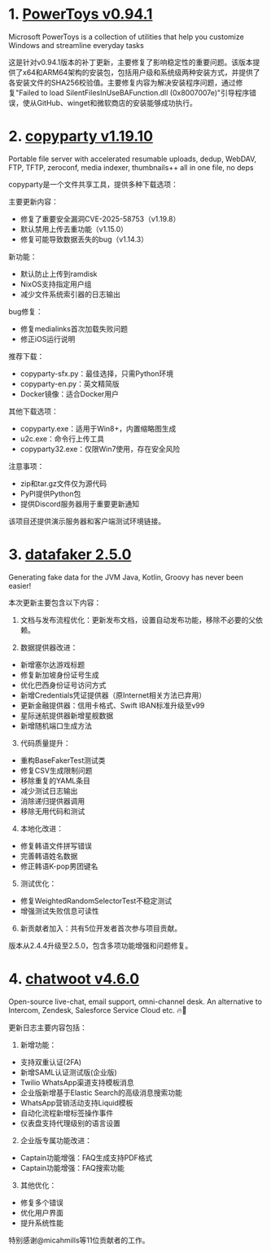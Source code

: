 
# 1. [PowerToys v0.94.1](https://github.com/microsoft/PowerToys/releases/tag/v0.94.1)  
Microsoft PowerToys is a collection of utilities that help you customize Windows and streamline everyday tasks

这是针对v0.94.1版本的补丁更新，主要修复了影响稳定性的重要问题。该版本提供了x64和ARM64架构的安装包，包括用户级和系统级两种安装方式，并提供了各安装文件的SHA256校验值。主要修复内容为解决安装程序问题，通过修复"Failed to load SilentFilesInUseBAFunction.dll (0x8007007e)"引导程序错误，使从GitHub、winget和微软商店的安装能够成功执行。

# 2. [copyparty v1.19.10](https://github.com/9001/copyparty/releases/tag/v1.19.10)  
Portable file server with accelerated resumable uploads, dedup, WebDAV, FTP, TFTP, zeroconf, media indexer, thumbnails++ all in one file, no deps

copyparty是一个文件共享工具，提供多种下载选项：

主要更新内容：
- 修复了重要安全漏洞CVE-2025-58753（v1.19.8）
- 默认禁用上传去重功能（v1.15.0）
- 修复可能导致数据丢失的bug（v1.14.3）

新功能：
- 默认防止上传到ramdisk
- NixOS支持指定用户组
- 减少文件系统索引器的日志输出

bug修复：
- 修复medialinks首次加载失败问题
- 修正iOS运行说明

推荐下载：
- copyparty-sfx.py：最佳选择，只需Python环境
- copyparty-en.py：英文精简版
- Docker镜像：适合Docker用户

其他下载选项：
- copyparty.exe：适用于Win8+，内置缩略图生成
- u2c.exe：命令行上传工具
- copyparty32.exe：仅限Win7使用，存在安全风险

注意事项：
- zip和tar.gz文件仅为源代码
- PyPI提供Python包
- 提供Discord服务器用于重要更新通知

该项目还提供演示服务器和客户端测试环境链接。

# 3. [datafaker 2.5.0](https://github.com/datafaker-net/datafaker/releases/tag/2.5.0)  
Generating fake data for the JVM Java, Kotlin, Groovy has never been easier!

本次更新主要包含以下内容：

1. 文档与发布流程优化：更新发布文档，设置自动发布功能，移除不必要的父依赖。

2. 数据提供器改进：
- 新增塞尔达游戏标题
- 修复新加坡身份证号生成
- 优化巴西身份证号访问方式
- 新增Credentials凭证提供器（原Internet相关方法已弃用）
- 更新金融提供器：信用卡格式、Swift IBAN标准升级至v99
- 星际迷航提供器新增星舰数据
- 新增随机端口生成方法

3. 代码质量提升：
- 重构BaseFakerTest测试类
- 修复CSV生成限制问题
- 移除重复的YAML条目
- 减少测试日志输出
- 消除递归提供器调用
- 移除无用代码和测试

4. 本地化改进：
- 修复韩语文件拼写错误
- 完善韩语姓名数据
- 修正韩语K-pop男团键名

5. 测试优化：
- 修复WeightedRandomSelectorTest不稳定测试
- 增强测试失败信息可读性

6. 新贡献者加入：共有5位开发者首次参与项目贡献。

版本从2.4.4升级至2.5.0，包含多项功能增强和问题修复。

# 4. [chatwoot v4.6.0](https://github.com/chatwoot/chatwoot/releases/tag/v4.6.0)  
Open-source live-chat, email support, omni-channel desk. An alternative to Intercom, Zendesk, Salesforce Service Cloud etc. 🔥💬

更新日志主要内容包括：

1. 新增功能：
- 支持双重认证(2FA)
- 新增SAML认证测试版(企业版)
- Twilio WhatsApp渠道支持模板消息
- 企业版新增基于Elastic Search的高级消息搜索功能
- WhatsApp营销活动支持Liquid模板
- 自动化流程新增标签操作事件
- 仪表盘支持代理级别的语言设置

2. 企业版专属功能改进：
- Captain功能增强：FAQ生成支持PDF格式
- Captain功能增强：FAQ搜索功能

3. 其他优化：
- 修复多个错误
- 优化用户界面
- 提升系统性能

特别感谢@micahmills等11位贡献者的工作。

